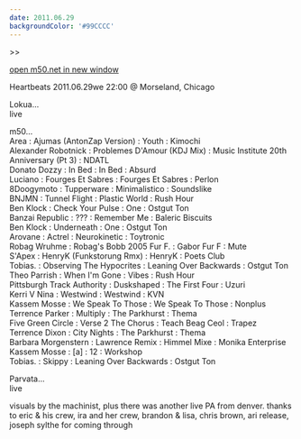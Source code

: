 ```yaml
---
date: 2011.06.29
backgroundColor: '#99CCCC'
---
```


\>>

[open m50.net in new window  
](http://m50.net/)  

Heartbeats 2011.06.29we 22:00 @ Morseland, Chicago  

Lokua...  
live  

m50...  
Area : Ajumas (AntonZap Version) : Youth : Kimochi  
Alexander Robotnick : Problemes D'Amour (KDJ Mix) : Music Institute 20th Anniversary (Pt 3) : NDATL  
Donato Dozzy : In Bed : In Bed : Absurd  
Luciano : Fourges Et Sabres : Fourges Et Sabres : Perlon  
8Doogymoto : Tupperware : Minimalistico : Soundslike  
BNJMN : Tunnel Flight : Plastic World : Rush Hour  
Ben Klock : Check Your Pulse : One : Ostgut Ton  
Banzai Republic : ??? : Remember Me : Baleric Biscuits  
Ben Klock : Underneath : One : Ostgut Ton  
Arovane : Actrel : Neurokinetic : Toytronic  
Robag Wruhme : Robag's Bobb 2005 Fur F. : Gabor Fur F : Mute  
S'Apex : HenryK (Funkstorung Rmx) : HenryK : Poets Club  
Tobias. : Observing The Hypocrites : Leaning Over Backwards : Ostgut Ton  
Theo Parrish : When I'm Gone : Vibes : Rush Hour  
Pittsburgh Track Authority : Duskshaped : The First Four : Uzuri  
Kerri V Nina : Westwind : Westwind : KVN  
Kassem Mosse : We Speak To Those : We Speak To Those : Nonplus  
Terrence Parker : Multiply : The Parkhurst : Thema  
Five Green Circle : Verse 2 The Chorus : Teach Beag Ceol : Trapez  
Terrence Dixon : City Nights : The Parkhurst : Thema  
Barbara Morgenstern : Lawrence Remix : Himmel Mixe : Monika Enterprise  
Kassem Mosse : \[a\] : 12 : Workshop  
Tobias. : Skippy : Leaning Over Backwards : Ostgut Ton  

Parvata...  
live  

visuals by the machinist, plus there was another live PA from denver. thanks to eric & his crew, ira and her crew, brandon & lisa, chris brown, ari release, joseph sylthe for coming through